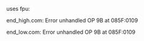 uses fpu:



end_high.com:
Error unhandled OP 9B at 085F:0109


end_low.com:
Error unhandled OP 9B at 085F:0109
